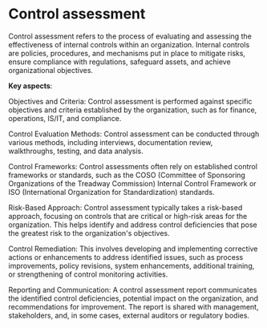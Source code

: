 # Control assessment

Control assessment refers to the process of evaluating and assessing the effectiveness of internal controls within an organization. Internal controls are policies, procedures, and mechanisms put in place to mitigate risks, ensure compliance with regulations, safeguard assets, and achieve organizational objectives.

**Key aspects**:

Objectives and Criteria: Control assessment is performed against specific objectives and criteria established by the organization, such as for finance, operations, IS/IT, and compliance.

Control Evaluation Methods: Control assessment can be conducted through various methods, including interviews, documentation review, walkthroughs, testing, and data analysis.

Control Frameworks: Control assessments often rely on established control frameworks or standards, such as the COSO (Committee of Sponsoring Organizations of the Treadway Commission) Internal Control Framework or ISO (International Organization for Standardization) standards.

Risk-Based Approach: Control assessment typically takes a risk-based approach, focusing on controls that are critical or high-risk areas for the organization. This helps identify and address control deficiencies that pose the greatest risk to the organization's objectives.

Control Remediation: This involves developing and implementing corrective actions or enhancements to address identified issues, such as process improvements, policy revisions, system enhancements, additional training, or strengthening of control monitoring activities.

Reporting and Communication: A control assessment report communicates the identified control deficiencies, potential impact on the organization, and recommendations for improvement. The report is shared with management, stakeholders, and, in some cases, external auditors or regulatory bodies.
